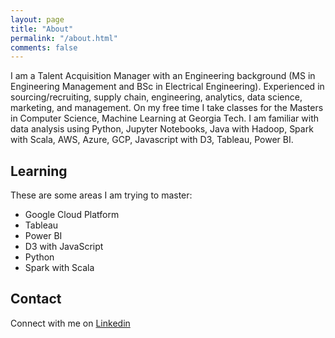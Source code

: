 ```yaml
---
layout: page
title: "About"
permalink: "/about.html"
comments: false
---
```

I am a Talent Acquisition Manager with an Engineering background (MS in Engineering Management and BSc in Electrical Engineering). Experienced in sourcing/recruiting, supply chain, engineering, analytics, data science, marketing, and management. On my free time I take classes for the Masters in Computer Science, Machine Learning at Georgia Tech. I am familiar with data analysis using Python, Jupyter Notebooks, Java with Hadoop, Spark with Scala, AWS, Azure, GCP, Javascript with D3, Tableau, Power BI.

## Learning

These are some areas I am trying to master:

* Google Cloud Platform
* Tableau
* Power BI
* D3 with JavaScript
* Python
* Spark with Scala

## Contact

Connect with me on [Linkedin](https://www.linkedin.com/in/tomordonez/)